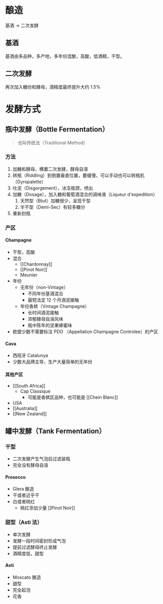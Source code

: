 # 酿造

基酒 -> 二次发酵

## 基酒

基酒由多品种，多产地，多年份混酿，高酸，低酒精，干型。

## 二次发酵

再次加入糖份和酵母，酒精度最终提升大约 1.5%

# 发酵方式

## 瓶中发酵（Bottle Fermentation）

> 也叫传统法（Traditional Method）

### 方法

1. 加糖和酵母，横置二次发酵，酵母自溶
2. 转瓶（Riddling）到倒置垂直位置，要缓慢，可以手动也可以转瓶机（Gyropalette）
3. 吐泥（Disgorgement），冰冻瓶颈，喷出
4. 加糖（Dosage），加入糖和葡萄酒混合的调味液（Liqueur d'expedition）
	1. 天然型（Btut）加糖很少，呈现干型
	2. 半干型（Demi-Sec）有较多糖分
5. 重新封瓶

### 产区

#### Champagne

- 干型，高酸
- 混合
	- [[Chardonnay]]
	- [[Pinot Noir]]
	- Meunier
- 年份
	- 无年份（non-Vintage）
		- 不同年份基酒混合
		- 最短法定 12 个月酒泥接触
	- 年份香槟（Vintage Champagne）
		- 长时间酒泥接触
		- 浓郁酵母自溶风味
		- 瓶中陈年的坚果蜂蜜味
- 欧盟少数不需要标注 PDO （Appellation Champagne Controlee）的产区

#### Cava

- 西班牙 Catalunya
- 少数大品牌主导，生产大量简单的无年份

#### 其他产区

- [[South Africa]]
	- Cap Classique
		- 可能是香槟区品种，也可能是 [[Chein Blanc]]
- USA
- [[Australia]]
- [[New Zealand]]

## 罐中发酵（Tank Fermentation）

### 干型

- 二次发酵产生气泡后过滤装瓶
- 完全没有酵母自溶

#### Prosecco

- Glera 酿造
- 干或者近乎干
- 白或者桃红
	- 桃红添加少量 [[Pinot Noir]]

### 甜型（Asti 法）

- 单次发酵
- 发酵一段时间密封形成气泡
- 提前过滤酵母终止发酵
- 酒精度低，甜型

#### Asti

- Moscato 酿造
- 甜型
- 完全起泡
- 花香